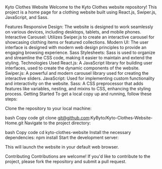 Kyto Clothes Website
Welcome to the Kyto Clothes website repository! This project is a home page for a clothing website built using React.js, Swiper.js, JavaScript, and Sass.

Features
Responsive Design: The website is designed to work seamlessly on various devices, including desktops, tablets, and mobile phones.
Interactive Carousel: Utilizes Swiper.js to create an interactive carousel for showcasing clothing items or featured collections.
Modern UI: The user interface is designed with modern web design principles to provide an engaging browsing experience.
Sass Stylesheets: Sass is used to organize and streamline the CSS code, making it easier to maintain and extend the styling.
Technologies Used
React.js: A JavaScript library for building user interfaces, used to create the dynamic components of the website.
Swiper.js: A powerful and modern carousel library used for creating the interactive sliders.
JavaScript: Used for implementing custom functionality and interactivity on the website.
Sass: A CSS preprocessor that adds features like variables, nesting, and mixins to CSS, enhancing the styling process.
Getting Started
To get a local copy up and running, follow these steps:

Clone the repository to your local machine:

bash
Copy code
git clone git@github.com:KyByto/Kyto-Clothes-Website-Home.git
Navigate to the project directory:

bash
Copy code
cd kyto-clothes-website
Install the necessary dependencies:
npm install
Start the development server:


This will launch the website in your default web browser.

Contributing
Contributions are welcome! If you'd like to contribute to the project, please fork the repository and submit a pull request.
